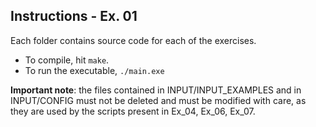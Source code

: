 ## Instructions - Ex. 01
Each folder contains source code for each of the exercises.
- To compile, hit `make`.
- To run the executable, `./main.exe`

**Important note**: the files contained in INPUT/INPUT_EXAMPLES and in INPUT/CONFIG must not be deleted and must be modified with care, as they are used by the scripts present in Ex_04, Ex_06, Ex_07.